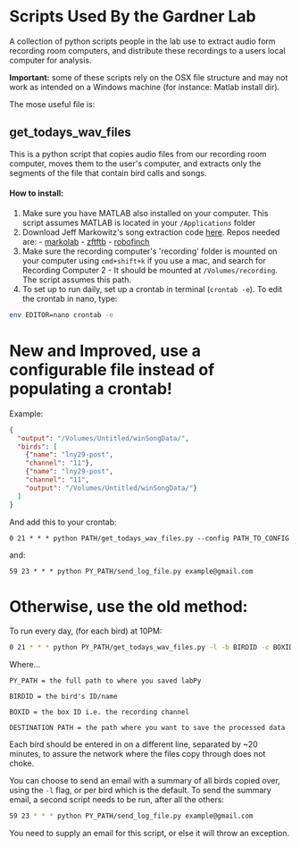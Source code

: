 # Scripts Used By the Gardner Lab

A collection of python scripts people in the lab use to extract audio form
recording room computers, and distribute these recordings to a users local
computer for analysis.

**Important:** some of these scripts rely on the OSX file structure and may
not work as intended on a Windows machine (for instance: Matlab install dir).

The mose useful file is:

## get_todays_wav_files

This is a python script that copies audio files from our recording room computer,
moves them to the user's computer, and extracts only the segments of the file
that contain bird calls and songs.

#### How to install:
  1. Make sure you have MATLAB also installed on your computer. This script assumes MATLAB is located in your `/Applications` folder
  2. Download Jeff Markowitz's song extraction code [here](https://github.com/jmarkow/). Repos needed are:
    - [markolab](https://github.com/jmarkow/markolab)
    - [zftftb](https://github.com/jmarkow/zftftb)
    - [robofinch](https://github.com/jmarkow/robofinch)
  3. Make sure the recording computer's 'recording' folder is mounted on your computer using `cmd+shift+k` if you use a mac, and search for Recording Computer 2
    - It should be mounted at `/Volumes/recording`. The script assumes this path.
  4. To set up to run daily, set up a crontab in terminal (`crontab -e`). To edit the crontab in nano, type:
  ```bash
  env EDITOR=nano crontab -e
  ```

# New and Improved, use a configurable file instead of populating a crontab!
Example:
```json
{
  "output": "/Volumes/Untitled/winSongData/",
  "birds": [
    {"name": "lny29-post",
    "channel": "11"},
    {"name": "lny29-post",
    "channel": "11",
    "output": "/Volumes/Untitled/winSongData/"}
  ]
}
```
And add this to your crontab:

`0 21 * * * python PATH/get_todays_wav_files.py --config PATH_TO_CONFIG`

and:

`59 23 * * * python PY_PATH/send_log_file.py example@gmail.com`

# Otherwise, use the old method:

To run every day, (for each bird) at 10PM:
```bash
0 21 * * * python PY_PATH/get_todays_wav_files.py -l -b BIRDID -c BOXID -d DESTINATION_PATH
```

Where...
```
PY_PATH = the full path to where you saved labPy

BIRDID = the bird's ID/name

BOXID = the box ID i.e. the recording channel

DESTINATION PATH = the path where you want to save the processed data
```

Each bird should be entered in on a different line, separated by ~20 minutes, to assure the network where the files copy through does not choke.

You can choose to send an email with a summary of all birds copied over, using the `-l` flag, or per bird which is the default. To send the summary email, a second script needs to be run, after all the others:

```bash
59 23 * * * python PY_PATH/send_log_file.py example@gmail.com
```

You need to supply an email for this script, or else it will throw an exception.
